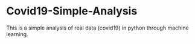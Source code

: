 # Covid19-Simple-Analysis

This is a simple analysis of real data (covid19) in python through machine learning.  
